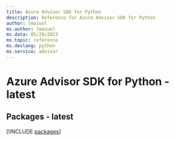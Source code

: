 ```yaml
---
title: Azure Advisor SDK for Python
description: Reference for Azure Advisor SDK for Python
author: lmazuel
ms.author: lmazuel
ms.data: 05/29/2023
ms.topic: reference
ms.devlang: python
ms.service: advisor
---
```

# Azure Advisor SDK for Python - latest
## Packages - latest
[!INCLUDE [packages](advisor-index.md)]